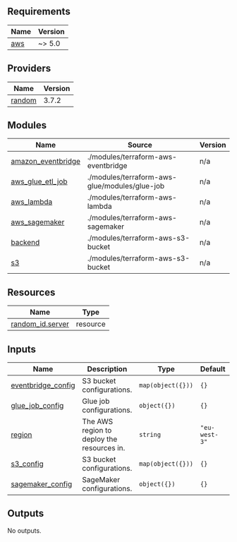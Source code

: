 ## Requirements

| Name | Version |
|------|---------|
| <a name="requirement_aws"></a> [aws](#requirement\_aws) | ~> 5.0 |

## Providers

| Name | Version |
|------|---------|
| <a name="provider_random"></a> [random](#provider\_random) | 3.7.2 |

## Modules

| Name | Source | Version |
|------|--------|---------|
| <a name="module_amazon_eventbridge"></a> [amazon\_eventbridge](#module\_amazon\_eventbridge) | ./modules/terraform-aws-eventbridge | n/a |
| <a name="module_aws_glue_etl_job"></a> [aws\_glue\_etl\_job](#module\_aws\_glue\_etl\_job) | ./modules/terraform-aws-glue/modules/glue-job | n/a |
| <a name="module_aws_lambda"></a> [aws\_lambda](#module\_aws\_lambda) | ./modules/terraform-aws-lambda | n/a |
| <a name="module_aws_sagemaker"></a> [aws\_sagemaker](#module\_aws\_sagemaker) | ./modules/terraform-aws-sagemaker | n/a |
| <a name="module_backend"></a> [backend](#module\_backend) | ./modules/terraform-aws-s3-bucket | n/a |
| <a name="module_s3"></a> [s3](#module\_s3) | ./modules/terraform-aws-s3-bucket | n/a |

## Resources

| Name | Type |
|------|------|
| [random_id.server](https://registry.terraform.io/providers/hashicorp/random/latest/docs/resources/id) | resource |

## Inputs

| Name | Description | Type | Default | Required |
|------|-------------|------|---------|:--------:|
| <a name="input_eventbridge_config"></a> [eventbridge\_config](#input\_eventbridge\_config) | S3 bucket configurations. | `map(object({}))` | `{}` | no |
| <a name="input_glue_job_config"></a> [glue\_job\_config](#input\_glue\_job\_config) | Glue job configurations. | `object({})` | `{}` | no |
| <a name="input_region"></a> [region](#input\_region) | The AWS region to deploy the resources in. | `string` | `"eu-west-3"` | no |
| <a name="input_s3_config"></a> [s3\_config](#input\_s3\_config) | S3 bucket configurations. | `map(object({}))` | `{}` | no |
| <a name="input_sagemaker_config"></a> [sagemaker\_config](#input\_sagemaker\_config) | SageMaker configurations. | `object({})` | `{}` | no |

## Outputs

No outputs.
